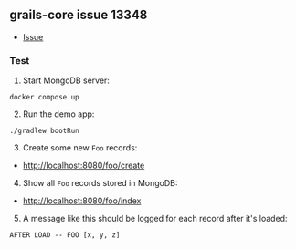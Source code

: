 ## grails-core issue 13348

- [Issue](https://github.com/grails/grails-core/issues/13348)

### Test

1. Start MongoDB server:

```
docker compose up
```

2. Run the demo app:

```
./gradlew bootRun
```

3. Create some new `Foo` records:

- <http://localhost:8080/foo/create>

4. Show all `Foo` records stored in MongoDB:

- <http://localhost:8080/foo/index>

5. A message like this should be logged for each record after it's loaded:

```
AFTER LOAD -- FOO [x, y, z]
```

